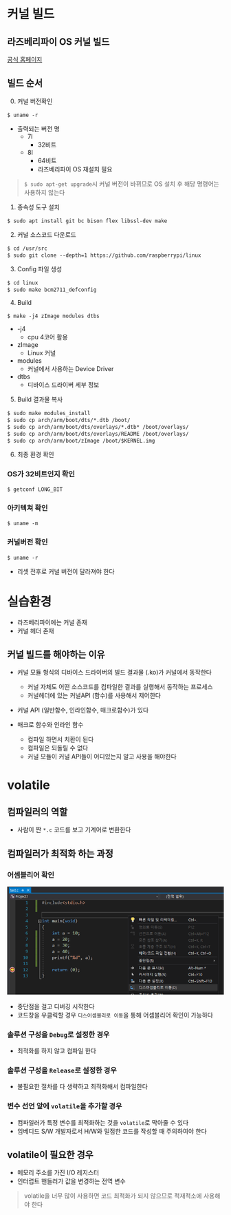 # 커널 빌드

## 라즈베리파이 OS 커널 빌드

[공식 홈페이지](https://www.raspberrypi.com/documentation/computers/linux_kernel.html)

## 빌드 순서

0. 커널 버전확인

``` shell
$ uname -r
```

- 출력되는 버전 명
  - 7l
    - 32비트
  - 8l
    - 64비트
    - 라즈베리파이 OS 재설치 필요

> `$ sudo apt-get upgrade`시 커널 버전이 바뀌므로 OS 설치 후 해당 명령어는 사용하지 않는다

1. 종속성 도구 설치

``` shell
$ sudo apt install git bc bison flex libssl-dev make
```

2. 커널 소스코드 다운로드

``` shell
$ cd /usr/src
$ sudo git clone --depth=1 https://github.com/raspberrypi/linux
```

3. Config 파일 생성

``` shell
$ cd linux
$ sudo make bcm2711_defconfig
```

4. Build

``` Shell
$ make -j4 zImage modules dtbs
```
- -j4
  - cpu 4코어 활용
- zImage
  - Linux 커널
- modules
  - 커널에서 사용하는 Device Driver
- dtbs
  - 디바이스 드라이버 세부 정보

5. Build 결과물 복사

``` shell
$ sudo make modules_install
$ sudo cp arch/arm/boot/dts/*.dtb /boot/
$ sudo cp arch/arm/boot/dts/overlays/*.dtb* /boot/overlays/
$ sudo cp arch/arm/boot/dts/overlays/README /boot/overlays/
$ sudo cp arch/arm/boot/zImage /boot/$KERNEL.img
```

6. 최종 환경 확인

### OS가 32비트인지 확인

``` shell
$ getconf LONG_BIT
```

### 아키텍쳐 확인

``` shell
$ uname -m
```

### 커널버전 확인

``` shell
$ uname -r
```

- 리셋 전후로 커널 버전이 달라져야 한다

# 실습환경

- 라즈베리파이에는 커널 존재
- 커널 헤더 존재

## 커널 빌드를 해야하는 이유

- 커널 모듈 형식의 디바이스 드라이버의 빌드 결과물 (.ko)가 커널에서 동작한다
  - 커널 자체도 어떤 소스코드를 컴파일한 결과를 실행해서 동작하는 프로세스
  - 커널헤더에 있는 커널API (함수)를 사용해서 제어한다

- 커널 API (일반함수, 인라인함수, 매크로함수)가 있다
- 매크로 함수와 인라인 함수 
  - 컴파일 하면서 치환이 된다
  - 컴파일은 되돌릴 수 없다
  - 커널 모듈이 커널 API들이 어디있는지 알고 사용을 해야한다


# volatile

## 컴파일러의 역할

- 사람이 짠 `*.c` 코드를 보고 기계어로 변환한다

## 컴파일러가 최적화 하는 과정

### 어셈블리어 확인

![](2023-04-21-09-33-37.png)

- 중단점을 걸고 디버깅 시작한다
- 코드창을 우클릭할 경우 `디스어셈블리로 이동`을 통해 어셈블리어 확인이 가능하다

### 솔루션 구성을 `Debug`로 설정한 경우

- 최적화를 하지 않고 컴파일 한다

### 솔루션 구성을 `Release`로 설정한 경우

- 불필요한 절차를 다 생략하고 최적화해서 컴파일한다

### 변수 선언 앞에 `volatile`을 추가할 경우

- 컴파일러가 특정 변수를 최적화하는 것을 `volatile`로 막아줄 수 있다
- 임베디드 S/W 개발자로서 H/W와 밀접한 코드를 작성할 때 주의하여야 한다

## volatile이 필요한 경우

- 메모리 주소를 가진 I/O 레지스터
- 인터럽트 핸들러가 값을 변경하는 전역 변수

> volatile을 너무 많이 사용하면 코드 최적화가 되지 않으므로 적재적소에 사용해야 한다